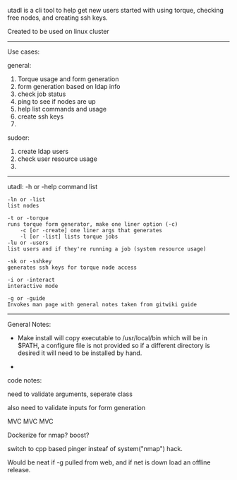 utadl is a cli tool to help get new users started with using torque, checking free nodes, and creating ssh keys. 

Created to be used on linux cluster

---------

Use cases: 

general:

1. Torque usage and form generation
  1. form generation based on ldap info
  2. check job status
2. ping to see if nodes are up
3. help list commands and usage
4. create ssh keys
5. 

sudoer:

1. create ldap users
2. check user resource usage
3. 


---------





utadl:
	-h or -help
	command list

	-ln or -list
	list nodes

	-t or -torque
	runs torque form generator, make one liner option (-c)
		-c [or -create] one liner args that generates 
		-l [or -list] lists torque jobs
	-lu or -users
	list users and if they're running a job (system resource usage)

	-sk or -sshkey
	generates ssh keys for torque node access

	-i or -interact
	interactive mode

	-g or -guide
	Invokes man page with general notes taken from gitwiki guide

---------


General Notes:
- Make install will copy executable to /usr/local/bin which will be in $PATH, a configure file is not provided so if a different directory is desired it will need to be installed by hand.

- 

code notes:


need to validate arguments, seperate class

also need to validate inputs for form generation

MVC MVC MVC

Dockerize for nmap? boost? 

switch to cpp based pinger insteaf of system("nmap") hack.

Would be neat if -g pulled from web, and if net is down load an offline release. 
